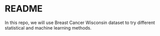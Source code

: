 # README


In this repo, we will use Breast Cancer Wisconsin dataset to try different statistical and machine learning methods. 

